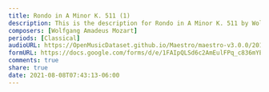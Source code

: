 ```yaml
---
title: Rondo in A Minor K. 511 (1)
description: This is the description for Rondo in A Minor K. 511 by Wolfgang Amadeus Mozart
composers: [Wolfgang Amadeus Mozart]
periods: [Classical]
audioURL: https://OpenMusicDataset.github.io/Maestro/maestro-v3.0.0/2011/MIDI-Unprocessed_05_R1_2011_MID--AUDIO_R1-D2_12_Track12_wav.midi
formURL: https://docs.google.com/forms/d/e/1FAIpQLSd6c2AmEulFPq_c836mYE8lxkq-nBKjmxMNmUVimnce9o1Q_g/viewform
comments: true
share: true
date: 2021-08-08T07:43:13-06:00
---
```

